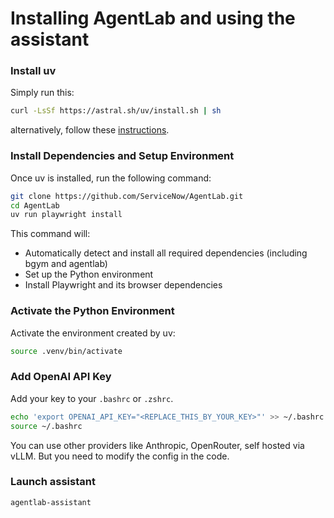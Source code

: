 # Installing AgentLab and using the assistant

### Install uv
Simply run this: 
```bash
curl -LsSf https://astral.sh/uv/install.sh | sh
```
alternatively, follow these [instructions](https://docs.astral.sh/uv/getting-started/installation/).

### Install Dependencies and Setup Environment
Once uv is installed, run the following command:

```bash
git clone https://github.com/ServiceNow/AgentLab.git
cd AgentLab
uv run playwright install
```

This command will:
- Automatically detect and install all required dependencies (including bgym and agentlab)
- Set up the Python environment
- Install Playwright and its browser dependencies

### Activate the Python Environment
Activate the environment created by uv:

```bash
source .venv/bin/activate
```

### Add OpenAI API Key
Add your key to your `.bashrc` or `.zshrc`.
```bash
echo 'export OPENAI_API_KEY="<REPLACE_THIS_BY_YOUR_KEY>"' >> ~/.bashrc
source ~/.bashrc
```
You can use other providers like Anthropic, OpenRouter, self hosted via vLLM. But you need to modify the config in the code.

### Launch assistant
```bash
agentlab-assistant
```